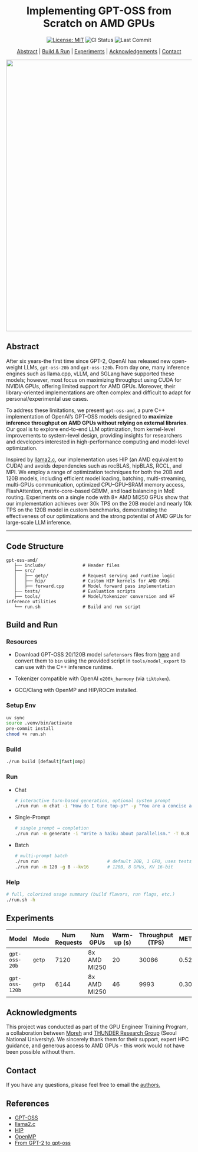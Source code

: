 <div align="center">

# Implementing GPT-OSS from Scratch on AMD GPUs

 <p>
    <a href="https://opensource.org/licenses/MIT"><img src="https://img.shields.io/badge/License-MIT-lightgrey.svg" alt="License: MIT"></a>
    <img src="https://img.shields.io/github/actions/workflow/status/tuanlda78202/gpt-oss-amd/ci.yaml?branch=main&label=CI&logo=github" alt="CI Status">
    <img src="https://img.shields.io/github/last-commit/tuanlda78202/gpt-oss-amd?&label=commit" alt="Last Commit">
 </p>

[Abstract](#abstract) | [Build & Run](#build-and-run) | [Experiments](#experiments) | [Acknowledgements](#acknowledgments) | [Contact](#contact)

<img width="1589" height="734" alt="image" src="https://github.com/user-attachments/assets/8a797e2b-6ae5-4383-b6ff-4d5b914bbece" />

</div>

## Abstract

After six years-the first time since GPT-2, OpenAI has released new open-weight LLMs, `gpt-oss-20b` and `gpt-oss-120b`. From day one, many inference engines such as llama.cpp, vLLM, and SGLang have supported these models; however, most focus on maximizing throughput using CUDA for NVIDIA GPUs, offering limited support for AMD GPUs. Moreover, their library-oriented implementations are often complex and difficult to adapt for personal/experimental use cases.

To address these limitations, we present `gpt-oss-amd`, a pure C++ implementation of OpenAI’s GPT-OSS models designed to **maximize inference throughput on AMD GPUs without relying on external libraries**. Our goal is to explore end-to-end LLM optimization, from kernel-level improvements to system-level design, providing insights for researchers and developers interested in high-performance computing and model-level optimization.

Inspired by [llama2.c](https://github.com/karpathy/llama2.c), our implementation uses HIP (an AMD equivalent to CUDA) and avoids dependencies such as rocBLAS, hipBLAS, RCCL, and MPI. We employ a range of optimization techniques for both the 20B and 120B models, including efficient model loading, batching, multi-streaming, multi-GPUs communication, optimized CPU–GPU–SRAM memory access, FlashAttention, matrix-core–based GEMM, and load balancing in MoE routing. Experiments on a single node with 8× AMD MI250 GPUs show that our implementation achieves over 30k TPS on the 20B model and nearly 10k TPS on the 120B model in custom benchmarks, demonstrating the effectiveness of our optimizations and the strong potential of AMD GPUs for large-scale LLM inference.

---

## Code Structure

```plain
gpt-oss-amd/
   ├── include/              # Header files
   ├── src/
   │   ├── getp/             # Request serving and runtime logic
   │   ├── hip/              # Custom HIP kernels for AMD GPUs
   │   ├── forward.cpp       # Model forward pass implementation
   ├── tests/                # Evaluation scripts
   ├── tools/                # Model/tokenizer conversion and HF inference utilities
   └── run.sh                # Build and run script
```

## Build and Run

### Resources

* Download GPT-OSS 20/120B model `safetensors` files from [here](https://huggingface.co/collections/openai/gpt-oss-68911959590a1634ba11c7a4) and convert them to `bin` using the provided script in `tools/model_export` to can use with the C++ inference runtime.

* Tokenizer compatible with OpenAI `o200k_harmony`  (via `tiktoken`).

* GCC/Clang with OpenMP and HIP/ROCm installed.

### Setup Env

```bash
uv sync
source .venv/bin/activate
pre-commit install
chmod +x run.sh
```

### Build

```bash
./run build [default|fast|omp]
```

### Run

* Chat

  ```bash
  # interactive turn-based generation, optional system prompt
  ./run run -m chat -i "How do I tune top-p?" -y "You are a concise assistant." -T 0.7
  ```

* Single-Prompt

  ```bash
  # single prompt → completion
  ./run run -m generate -i "Write a haiku about parallelism." -T 0.8 -p 0.95
  ```

* Batch

  ```bash
  # multi-prompt batch
  ./run run                          # default 20B, 1 GPU, uses tests/data/{input,output}.txt
  ./run run -m 120 -g 8 --kv16       # 120B, 8 GPUs, KV 16-bit
  ```

### Help

```bash
# full, colorized usage summary (build flavors, run flags, etc.)
./run.sh -h
```

## Experiments

| Model | Mode | Num Requests | Num GPUs  | Warm-up (s) | Throughput (TPS) | METEOR | BERTScore |
|-------|------|--------------|-----------|-------------|------------------|--------|-----------|
| `gpt-oss-20b` | `getp` | 7120 | 8x AMD MI250 | 20 | 30086 | 0.52 | 0.98 |
| `gpt-oss-120b` | `getp` | 6144 | 8x AMD MI250 | 46 | 9993 | 0.30 | 0.99 |

## Acknowledgments

This project was conducted as part of the GPU Engineer Training Program, a collaboration between [Moreh](https://www.linkedin.com/company/moreh-vietnam/) and [THUNDER Research Group](http://snuvm.snu.ac.kr/) (Seoul National University). We sincerely thank them for their support, expert HPC guidance, and generous access to AMD GPUs - this work would not have been possible without them.

## Contact

If you have any questions, please feel free to email the [authors.](tuanleducanh78202@gmail.com)

## References

* [GPT-OSS](https://openai.com/index/introducing-gpt-oss/)
* [llama2.c](https://github.com/karpathy/llama2.c)
* [HIP](https://rocm.docs.amd.com/projects/HIP/en/latest/)
* [OpenMP](https://www.openmp.org/specifications/)
* [From GPT-2 to gpt-oss](https://magazine.sebastianraschka.com/p/from-gpt-2-to-gpt-oss-analyzing-the)
